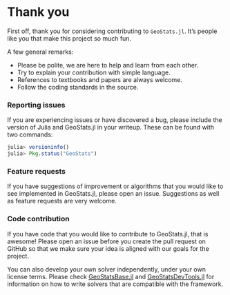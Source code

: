 # Thank you

First off, thank you for considering contributing to `GeoStats.jl`.
It’s people like you that make this project so much fun.

A few general remarks:

- Please be polite, we are here to help and learn from each other.
- Try to explain your contribution with simple language.
- References to textbooks and papers are always welcome.
- Follow the coding standards in the source.

### Reporting issues

If you are experiencing issues or have discovered a bug, please
include the version of Julia and GeoStats.jl in your writeup.
These can be found with two commands:

```julia
julia> versioninfo()
julia> Pkg.status("GeoStats")
```

### Feature requests

If you have suggestions of improvement or algorithms that you
would like to see implemented in GeoStats.jl, please open an issue.
Suggestions as well as feature requests are very welcome.

### Code contribution

If you have code that you would like to contribute to GeoStats.jl,
that is awesome! Please open an issue before you create the pull
request on GitHub so that we make sure your idea is aligned with
our goals for the project.

You can also develop your own solver independently, under your own
license terms. Please check [GeoStatsBase.jl](https://github.com/juliohm/GeoStatsBase.jl)
and [GeoStatsDevTools.jl](https://github.com/juliohm/GeoStatsDevTools.jl) for
information on how to write solvers that are compatible with the framework.
